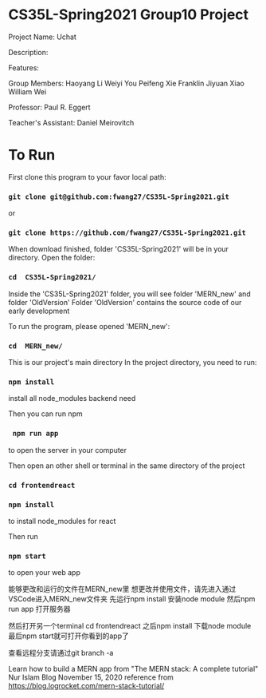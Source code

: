 # CS35L-Spring2021 Group10 Project
Project Name:
    Uchat

Description:


Features:


Group Members:
    Haoyang Li
    Weiyi You
    Peifeng Xie
    Franklin
    Jiyuan Xiao
    William Wei

Professor:
    Paul R. Eggert

Teacher's Assistant:
    Daniel Meirovitch

# To Run
First clone this program to your favor local path:

### `git clone git@github.com:fwang27/CS35L-Spring2021.git`

or

### `git clone https://github.com/fwang27/CS35L-Spring2021.git`

When download finished, folder 'CS35L-Spring2021' will be in your directory. Open the folder: 

### `cd  CS35L-Spring2021/`

Inside the 'CS35L-Spring2021' folder, you will see folder 'MERN_new' and folder 'OldVersion'
Folder 'OldVersion' contains the source code of our early development 

To run the program, please opened 'MERN_new':

### `cd  MERN_new/`

This is our project's main directory
In the project directory, you need to run:

### `npm install`

install all node_modules backend need

Then you can run npm

### ` npm run app`

to open the server in your computer

Then open an other shell or terminal
in the same directory of the project

### `cd frontendreact`
### `npm install`

to install node_modules for react

Then run 

### `npm start`

to open your web app

能够更改和运行的文件在MERN_new里
想更改并使用文件，请先进入通过VSCode进入MERN_new文件夹
先运行npm install 安装node module
然后npm run app 打开服务器

然后打开另一个terminal
cd frontendreact
之后npm install 下载node module 
最后npm start就可打开你看到的app了

查看远程分支请通过git branch -a

Learn how to build a MERN app from "The MERN stack: A complete tutorial" Nur Islam Blog November 15, 2020 
reference from https://blog.logrocket.com/mern-stack-tutorial/ 
